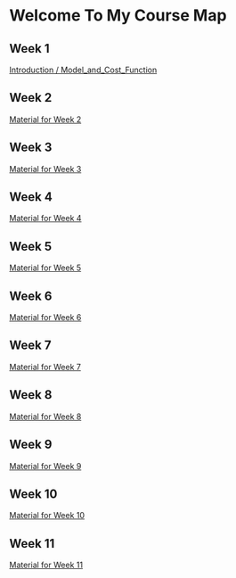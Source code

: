 # Welcome To My Course Map

## Week 1
[Introduction / Model_and_Cost_Function](https://github.com/vladislavcodes/Machine_Learning_By_Stanford/tree/main/Week1)

## Week 2
[Material for Week 2]()

## Week 3
[Material for Week 3]()

## Week 4
[Material for Week 4]()

## Week 5
[Material for Week 5]()

## Week 6
[Material for Week 6]()

## Week 7
[Material for Week 7]()

## Week 8
[Material for Week 8]()

## Week 9
[Material for Week 9]()

## Week 10
[Material for Week 10]()

## Week 11
[Material for Week 11]()
